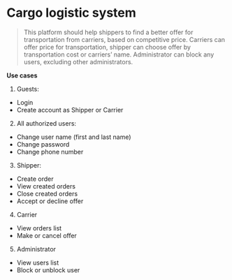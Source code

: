 # Cargo logistic system
> This platform should help shippers to find a better offer for transportation from carriers, based on competitive price. Carriers can offer price for transportation, shipper can choose offer by transportation cost or carriers’ name. Administrator can block any users, excluding other administrators.

**Use cases**
1. Guests:
* Login
* Create account as Shipper or Carrier

2. All authorized users:
* Change user name (first and last name)
* Change password
* Change phone number

3. Shipper:
* Create order
* View created orders
* Close created orders
* Accept or decline offer

4. Carrier
* View orders list
* Make or cancel offer

5. Administrator
* View users list
* Block or unblock user

